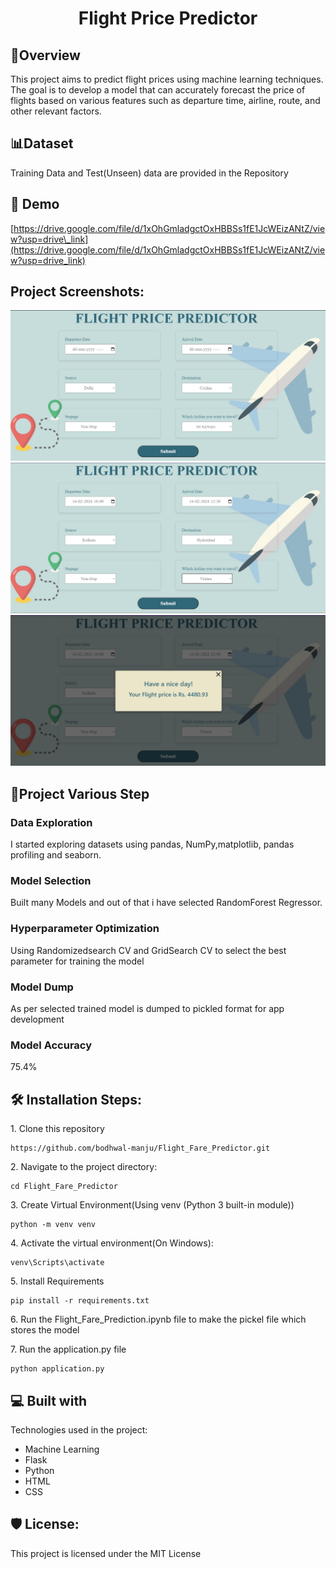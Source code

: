 
<h1 align="center" id="title">Flight Price Predictor</h1>
<h2>🤜Overview</h2>
This project aims to predict flight prices using machine learning techniques. The goal is to develop a model that can accurately forecast the price of flights based on various features such as departure time, airline, route, and other relevant factors.

<h2>📊Dataset</h2>
Training Data and Test(Unseen) data are provided in the Repository

<h2>🚀 Demo</h2>

[https://drive.google.com/file/d/1xOhGmladgctOxHBBSs1fE1JcWEizANtZ/view?usp=drive\_link](https://drive.google.com/file/d/1xOhGmladgctOxHBBSs1fE1JcWEizANtZ/view?usp=drive_link)

<h2>Project Screenshots:</h2>

<img src="project_photos/WhatsApp Image 2024-02-07 at 17.31.47_c98e8628.jpg" alt="project-screenshot"/>
<img src="project_photos/WhatsApp%20Image%202024-02-07%20at%2019.03.54_413d06cb.jpg">
<img src="project_photos/WhatsApp%20Image%202024-02-07%20at%2019.04.55_6935baeb.jpg">

## 🧐Project Various Step

### Data Exploration
I started exploring datasets using pandas, NumPy,matplotlib, pandas profiling and seaborn.

### Model Selection
Built many Models and out of that i have selected RandomForest Regressor.

### Hyperparameter Optimization
Using Randomizedsearch CV and GridSearch CV to select the best parameter for training the model

### Model Dump
As per selected trained model is dumped to pickled format for app development

### Model Accuracy 
75.4%













<h2>🛠️ Installation Steps:</h2>

<p>1. Clone this repository</p>

```
https://github.com/bodhwal-manju/Flight_Fare_Predictor.git
```

<p>2. Navigate to the project directory:</p>

```
cd Flight_Fare_Predictor
```

<p>3. Create Virtual Environment(Using venv (Python 3 built-in module))</p>

```
python -m venv venv
```

<p>4. Activate the virtual environment(On Windows):</p>

```
venv\Scripts\activate
```

<p>5. Install Requirements</p>

```
pip install -r requirements.txt
```

<p>6. Run the Flight_Fare_Prediction.ipynb file to make the pickel file which stores the model</p>

<p>7. Run the application.py file</p>

```
python application.py
```




<h2>💻 Built with</h2>

Technologies used in the project:

*   Machine Learning
*   Flask
*   Python
*   HTML
*   CSS









<h2>🛡️ License:</h2>

This project is licensed under the MIT License
